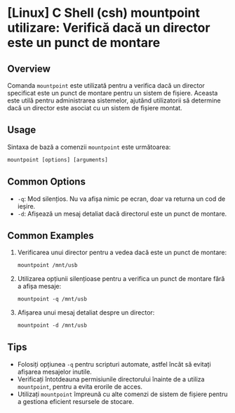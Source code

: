 # [Linux] C Shell (csh) mountpoint utilizare: Verifică dacă un director este un punct de montare

## Overview
Comanda `mountpoint` este utilizată pentru a verifica dacă un director specificat este un punct de montare pentru un sistem de fișiere. Aceasta este utilă pentru administrarea sistemelor, ajutând utilizatorii să determine dacă un director este asociat cu un sistem de fișiere montat.

## Usage
Sintaxa de bază a comenzii `mountpoint` este următoarea:

```csh
mountpoint [options] [arguments]
```

## Common Options
- `-q`: Mod silențios. Nu va afișa nimic pe ecran, doar va returna un cod de ieșire.
- `-d`: Afișează un mesaj detaliat dacă directorul este un punct de montare.

## Common Examples

1. Verificarea unui director pentru a vedea dacă este un punct de montare:
   ```csh
   mountpoint /mnt/usb
   ```

2. Utilizarea opțiunii silențioase pentru a verifica un punct de montare fără a afișa mesaje:
   ```csh
   mountpoint -q /mnt/usb
   ```

3. Afișarea unui mesaj detaliat despre un director:
   ```csh
   mountpoint -d /mnt/usb
   ```

## Tips
- Folosiți opțiunea `-q` pentru scripturi automate, astfel încât să evitați afișarea mesajelor inutile.
- Verificați întotdeauna permisiunile directorului înainte de a utiliza `mountpoint`, pentru a evita erorile de acces.
- Utilizați `mountpoint` împreună cu alte comenzi de sistem de fișiere pentru a gestiona eficient resursele de stocare.